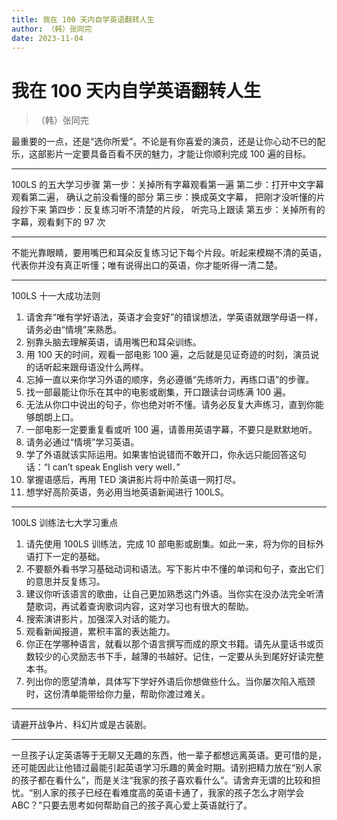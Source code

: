 ```yaml
---
title: 我在 100 天内自学英语翻转人生
author: （韩）张同完
date: 2023-11-04
---
```


# 我在 100 天内自学英语翻转人生

> （韩）张同完

最重要的一点，还是“选你所爱”。不论是有你喜爱的演员，还是让你心动不已的配乐，这部影片一定要具备百看不厌的魅力，才能让你顺利完成 100 遍的目标。

---

100LS 的五大学习步骤
第一步：关掉所有字幕观看第一遍
第二步：打开中文字幕观看第二遍， 确认之前没看懂的部分
第三步：换成英文字幕， 把刚才没听懂的片段抄下来
第四步：反复练习听不清楚的片段， 听完马上跟读
第五步：关掉所有的字幕，观看剩下的 97 次

---

不能光靠眼睛，要用嘴巴和耳朵反复练习记下每个片段。听起来模糊不清的英语，代表你并没有真正听懂；唯有说得出口的英语，你才能听得一清二楚。

---

100LS 十一大成功法则

1. 请舍弃“唯有学好语法，英语才会变好”的错误想法，学英语就跟学母语一样，请务必由“情境”来熟悉。
2. 别靠头脑去理解英语，请用嘴巴和耳朵训练。
3. 用 100 天的时间，观看一部电影 100 遍，之后就是见证奇迹的时刻，演员说的话听起来跟母语没什么两样。
4. 忘掉一直以来你学习外语的顺序，务必遵循“先练听力，再练口语”的步骤。
5. 找一部最能让你乐在其中的电影或剧集，开口跟读台词练满 100 遍。
6. 无法从你口中说出的句子，你也绝对听不懂。请务必反复大声练习，直到你能够朗朗上口。
7. 一部电影一定要重复看或听 100 遍，请善用英语字幕，不要只是默默地听。
8. 请务必通过“情境”学习英语。
9. 学了外语就该实际运用。如果害怕说错而不敢开口，你永远只能回答这句话：“I can’t speak English very well．”
10. 掌握语感后，再用 TED 演讲影片将中阶英语一网打尽。
11. 想学好高阶英语，务必用当地英语新闻进行 100LS。

---

100LS 训练法七大学习重点

1. 请先使用 100LS 训练法，完成 10 部电影或剧集。如此一来，将为你的目标外语打下一定的基础。
2. 不要额外看书学习基础动词和语法。写下影片中不懂的单词和句子，查出它们的意思并反复练习。
3. 建议你听该语言的歌曲，让自己更加熟悉这门外语。当你实在没办法完全听清楚歌词，再试着查询歌词内容，这对学习也有很大的帮助。
4. 搜索演讲影片，加强深入对话的能力。
5. 观看新闻报道，累积丰富的表达能力。
6. 你正在学哪种语言，就看以那个语言撰写而成的原文书籍。请先从童话书或页数较少的心灵励志书下手，越薄的书越好。记住，一定要从头到尾好好读完整本书。
7. 列出你的愿望清单，具体写下学好外语后你想做些什么。当你屡次陷入瓶颈时，这份清单能带给你力量，帮助你渡过难关。

---

请避开战争片、科幻片或是古装剧。

---

一旦孩子认定英语等于无聊又无趣的东西，他一辈子都想远离英语。更可惜的是，还可能因此让他错过最能引起英语学习乐趣的黄金时期。请别把精力放在“别人家的孩子都在看什么”，而是关注“我家的孩子喜欢看什么”。请舍弃无谓的比较和担忧。“别人家的孩子已经在看难度高的英语卡通了，我家的孩子怎么才刚学会 ABC？”只要去思考如何帮助自己的孩子真心爱上英语就行了。
